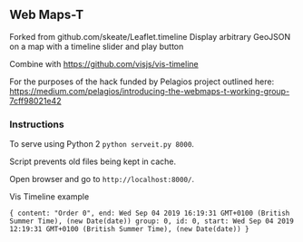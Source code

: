 
## Web Maps-T

Forked from github.com/skeate/Leaflet.timeline
Display arbitrary GeoJSON on a map with a timeline slider and play button

Combine with https://github.com/visjs/vis-timeline

For the purposes of the hack funded by Pelagios project outlined here:
https://medium.com/pelagios/introducing-the-webmaps-t-working-group-7cff98021e42


### Instructions

To serve using Python 2 `python serveit.py 8000`.

Script prevents old files being kept in cache.

Open browser and go to `http://localhost:8000/`.

Vis Timeline example

`{
  content: "Order 0",
  end: Wed Sep 04 2019 16:19:31 GMT+0100 (British Summer Time), (new Date(date))
  group: 0,
  id: 0,
  start: Wed Sep 04 2019 12:19:31 GMT+0100 (British Summer Time), (new Date(date))
}`
